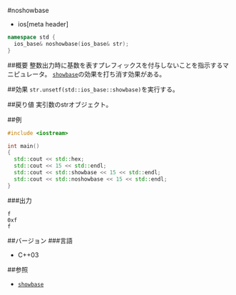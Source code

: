 #noshowbase
* ios[meta header]

```cpp
namespace std {
  ios_base& noshowbase(ios_base& str);
}
```

##概要
整数出力時に基数を表すプレフィックスを付与しないことを指示するマニピュレータ。
[`showbase`](./showbase.md)の効果を打ち消す効果がある。

##効果
`str.unsetf(std::ios_base::showbase)`を実行する。

##戻り値
実引数のstrオブジェクト。

##例
```cpp
#include <iostream>

int main()
{
  std::cout << std::hex;
  std::cout << 15 << std::endl;
  std::cout << std::showbase << 15 << std::endl;
  std::cout << std::noshowbase << 15 << std::endl;
}
```

###出力
```
f
0xf
f
```

##バージョン
###言語
- C++03

##参照
- [`showbase`](./showbase.md)
